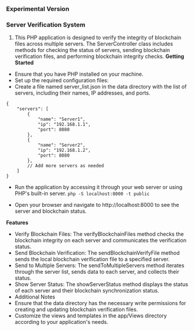 ### Experimental Version 

### **Server Verification System**

1. This PHP application is designed to verify the integrity of blockchain files across multiple servers. The ServerController class includes methods for checking the status of servers, sending blockchain verification files, and performing blockchain integrity checks.
**Getting Started**

- Ensure that you have PHP installed on your machine.
- Set up the required configuration files:
- Create a file named server_list.json in the data directory with the list of servers, including their names, IP addresses, and ports.

```
{
    "servers": [
        {
            "name": "Server1",
            "ip": "192.168.1.1",
            "port": 8080
        },
        {
            "name": "Server2",
            "ip": "192.168.1.2",
            "port": 8080
        },
        // Add more servers as needed
    ]
}
```

- Run the application by accessing it through your web server or using PHP's built-in server.
`php -S localhost:8000 -t public`

- Open your browser and navigate to http://localhost:8000 to see the server and blockchain status.

**Features**

- Verify Blockchain Files: The verifyBlockchainFiles method checks the blockchain integrity on each server and communicates the verification status.
- Send Blockchain Verification: The sendBlockchainVerifyFile method sends the local blockchain verification file to a specified server.
- Send to Multiple Servers: The sendToMultipleServers method iterates through the server list, sends data to each server, and collects their status.
- Show Server Status: The showServerStatus method displays the status of each server and their blockchain synchronization status.
- Additional Notes
- Ensure that the data directory has the necessary write permissions for creating and updating blockchain verification files.
- Customize the views and templates in the app/Views directory according to your application's needs.

